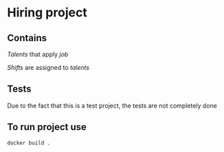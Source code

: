 # Hiring project

## Contains

*Talents* that apply *job*

*Shifts* are assigned to *talents*

## Tests

Due to the fact that this is a test project, the tests are not completely done

## To run project use

`docker build .`
